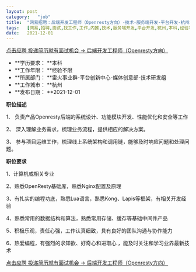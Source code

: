 ```yaml
---
layout:	post
category:	"job"
title:	"网易招聘：后端开发工程师（Openresty方向）-技术-服务端开发-平台开发-杭州本科经验不限"
tags:	[网易,招聘,面试,找工作,工作,内推,技术,服务端开发,平台开发,杭州,本科,经验不限]
date:	2021-12-01
---
```


[点击应聘 投递简历就有面试机会 ->  后端开发工程师（Openresty方向）](http://mobile.bole.netease.com/bole/boleDetail?id=31273&employeeId=346f03c3cda5f04c&key=all)



- **学历要求： **本科
- **工作年限： **经验不限
- **所属部门： **雷火事业群-平台创新中心-媒体创意部-技术研发组
- **工作城市： **杭州
- **发布日期： **2021-12-01



**职位描述**

1、 负责产品Openresty后端的系统设计、功能模块开发、性能优化和安全等工作

2、 深入理解业务需求，梳理业务流程，提供相应的解决方案。

3、 参与项目运维工作，梳理线上系统架构和调用链，能够及时响应问题和处理问题。



**职位要求**

1、计算机或相关专业 

2、熟悉OpenResty基础库，熟悉Nginx配置及原理 

3、有扎实的编程功底，熟悉Lua语言，熟悉Kong、Lapis等框架，有相关开发经验

4、熟悉常用的数据结构和算法，熟悉常用存储、缓存等基础中间件产品

5、积极乐观，责任心强，工作认真细致，具有良好的团队沟通与协作能力 

6、热爱编程，有强烈的求知欲、好奇心和进取心 ，能及时关注和学习业界最新技术



[点击应聘 投递简历就有面试机会 ->  后端开发工程师（Openresty方向）](http://mobile.bole.netease.com/bole/boleDetail?id=31273&employeeId=346f03c3cda5f04c&key=all)